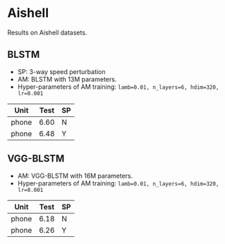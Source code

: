 # Aishell

Results on Aishell datasets.

## BLSTM

* SP: 3-way speed perturbation
* AM: BLSTM with 13M parameters.
* Hyper-parameters of AM training: `lamb=0.01, n_layers=6, hdim=320, lr=0.001`

| Unit  | Test | SP   |
| ----- | ---- | ---- |
| phone | 6.60 | N    |
| phone | 6.48 | Y    |


## VGG-BLSTM

* AM: VGG-BLSTM with 16M parameters. 
* Hyper-parameters of AM training: `lamb=0.01, n_layers=6, hdim=320, lr=0.001`

| Unit  | Test | SP   |
| ----- | ---- | ---- |
| phone | 6.18 | N    |
| phone | 6.26 | Y    |